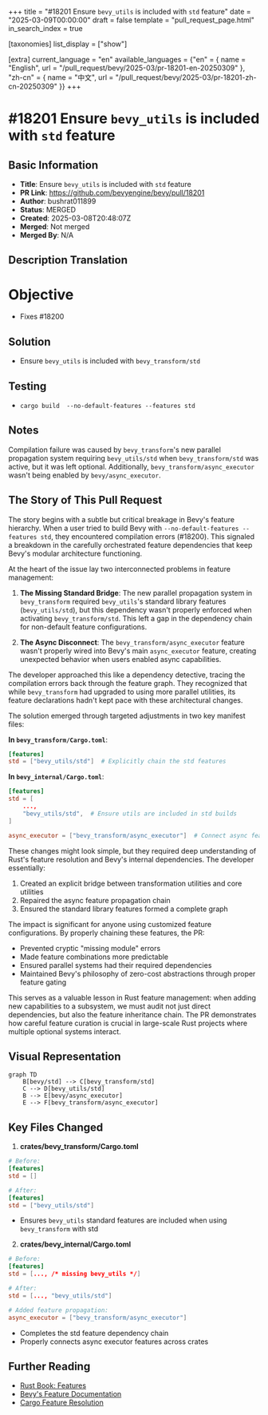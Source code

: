 +++
title = "#18201 Ensure `bevy_utils` is included with `std` feature"
date = "2025-03-09T00:00:00"
draft = false
template = "pull_request_page.html"
in_search_index = true

[taxonomies]
list_display = ["show"]

[extra]
current_language = "en"
available_languages = {"en" = { name = "English", url = "/pull_request/bevy/2025-03/pr-18201-en-20250309" }, "zh-cn" = { name = "中文", url = "/pull_request/bevy/2025-03/pr-18201-zh-cn-20250309" }}
+++

# #18201 Ensure `bevy_utils` is included with `std` feature

## Basic Information
- **Title**: Ensure `bevy_utils` is included with `std` feature
- **PR Link**: https://github.com/bevyengine/bevy/pull/18201
- **Author**: bushrat011899
- **Status**: MERGED
- **Created**: 2025-03-08T20:48:07Z
- **Merged**: Not merged
- **Merged By**: N/A

## Description Translation
# Objective

- Fixes #18200

## Solution

- Ensure `bevy_utils` is included with `bevy_transform/std`

## Testing

- `cargo build  --no-default-features --features std`

## Notes

Compilation failure was caused by `bevy_transform`'s new parallel propagation system requiring `bevy_utils/std` when `bevy_transform/std` was active, but it was left optional. Additionally, `bevy_transform/async_executor` wasn't being enabled by `bevy/async_executor`.

## The Story of This Pull Request

The story begins with a subtle but critical breakage in Bevy's feature hierarchy. When a user tried to build Bevy with `--no-default-features --features std`, they encountered compilation errors (#18200). This signaled a breakdown in the carefully orchestrated feature dependencies that keep Bevy's modular architecture functioning.

At the heart of the issue lay two interconnected problems in feature management:

1. **The Missing Standard Bridge**: The new parallel propagation system in `bevy_transform` required `bevy_utils`'s standard library features (`bevy_utils/std`), but this dependency wasn't properly enforced when activating `bevy_transform/std`. This left a gap in the dependency chain for non-default feature configurations.

2. **The Async Disconnect**: The `bevy_transform/async_executor` feature wasn't properly wired into Bevy's main `async_executor` feature, creating unexpected behavior when users enabled async capabilities.

The developer approached this like a dependency detective, tracing the compilation errors back through the feature graph. They recognized that while `bevy_transform` had upgraded to using more parallel utilities, its feature declarations hadn't kept pace with these architectural changes.

The solution emerged through targeted adjustments in two key manifest files:

**In `bevy_transform/Cargo.toml`**:
```toml
[features]
std = ["bevy_utils/std"]  # Explicitly chain the std features
```

**In `bevy_internal/Cargo.toml`**:
```toml
[features]
std = [
    ...,
    "bevy_utils/std",  # Ensure utils are included in std builds
]

async_executor = ["bevy_transform/async_executor"]  # Connect async features
```

These changes might look simple, but they required deep understanding of Rust's feature resolution and Bevy's internal dependencies. The developer essentially:
1. Created an explicit bridge between transformation utilities and core utilities
2. Repaired the async feature propagation chain
3. Ensured the standard library features formed a complete graph

The impact is significant for anyone using customized feature configurations. By properly chaining these features, the PR:
- Prevented cryptic "missing module" errors
- Made feature combinations more predictable
- Ensured parallel systems had their required dependencies
- Maintained Bevy's philosophy of zero-cost abstractions through proper feature gating

This serves as a valuable lesson in Rust feature management: when adding new capabilities to a subsystem, we must audit not just direct dependencies, but also the feature inheritance chain. The PR demonstrates how careful feature curation is crucial in large-scale Rust projects where multiple optional systems interact.

## Visual Representation

```mermaid
graph TD
    B[bevy/std] --> C[bevy_transform/std]
    C --> D[bevy_utils/std]
    B --> E[bevy/async_executor]
    E --> F[bevy_transform/async_executor]
```

## Key Files Changed

1. **crates/bevy_transform/Cargo.toml**
```toml
# Before:
[features]
std = []

# After:
[features]
std = ["bevy_utils/std"]
```
- Ensures `bevy_utils` standard features are included when using `bevy_transform` with std

2. **crates/bevy_internal/Cargo.toml**
```toml
# Before:
[features]
std = [..., /* missing bevy_utils */]

# After:
std = [..., "bevy_utils/std"]

# Added feature propagation:
async_executor = ["bevy_transform/async_executor"]
```
- Completes the std feature dependency chain
- Properly connects async executor features across crates

## Further Reading

- [Rust Book: Features](https://doc.rust-lang.org/cargo/reference/features.html)
- [Bevy's Feature Documentation](https://github.com/bevyengine/bevy/blob/main/docs/cargo_features.md)
- [Cargo Feature Resolution](https://doc.rust-lang.org/cargo/reference/features.html#feature-resolution)